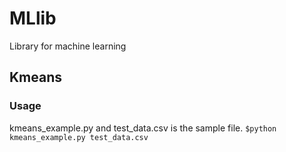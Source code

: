 # MLlib
Library for machine learning

## Kmeans
### Usage
kmeans_example.py and test_data.csv is the sample file.
`$python kmeans_example.py test_data.csv`
